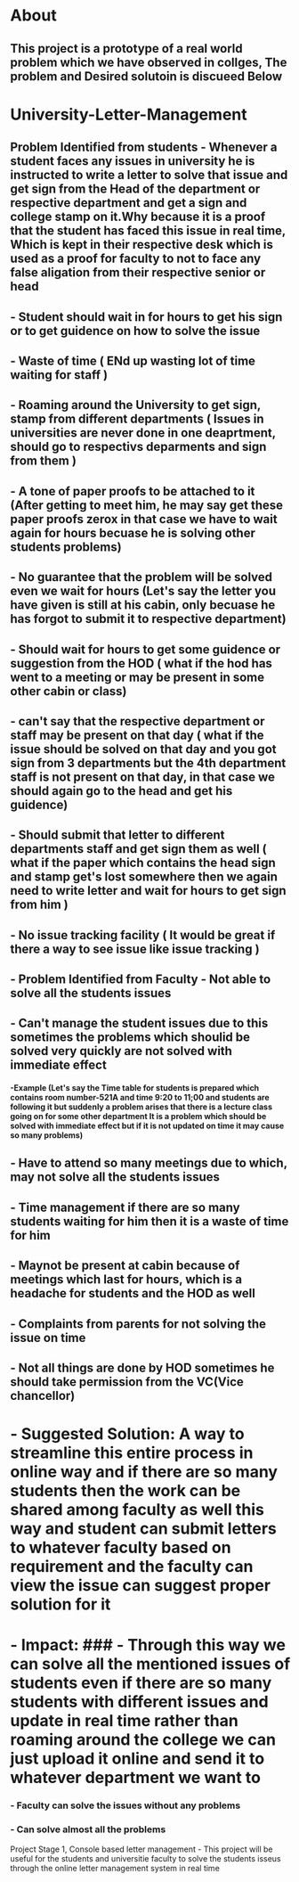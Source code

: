 # About
## This project is a prototype of a real world problem which we have observed in collges, The problem and Desired solutoin is discueed Below

# University-Letter-Management

## Problem Identified from students - Whenever a student faces any issues in university he is instructed to write a letter to solve that issue and get sign from the Head of the department or respective department and get a sign and college stamp on it.Why because it is a proof that the student has faced this issue in real time, Which is kept in their respective desk which is used as a proof for faculty to not to face any false aligation from their respective senior or head
## - Student should wait in for hours to get his sign or to get guidence on how to solve the issue
## - Waste of time ( ENd up wasting lot of time waiting for staff )
## - Roaming around the University to get sign, stamp from different departments ( Issues in universities are never done in one deaprtment, should go to respectivs deparments and sign from them )
## - A tone of paper proofs to be attached to it (After getting to meet him, he may say get these paper proofs zerox in that case we have to wait again for hours becuase he is solving other students problems)
## - No guarantee that the problem will be solved even we wait for hours (Let's say the letter you have given is still at his cabin, only becuase he has forgot to submit it to respective department)
## - Should wait for hours to get some guidence or suggestion from the HOD ( what if the hod has went to a meeting or may be present in some other cabin or class)
## - can't say that the respective department or staff may be present on that day ( what if the issue should be solved on that day and you got sign from 3 departments but the 4th department staff is not present on that day, in that case we should again go to the head and get his guidence)
## - Should submit that letter to different departments staff and get sign them as well ( what if the paper which contains the head sign and stamp get's lost somewhere then we again need to write letter and wait for hours to get sign from him )
## - No issue tracking facility ( It would be great if there a way to see issue like issue tracking )

## - Problem Identified from Faculty - Not able to solve all the students issues
## - Can't manage the student issues due to this sometimes the problems which shoulid be solved very quickly are not solved with immediate effect
#### -Example (Let's say the Time table for students is prepared which contains room number-521A and time 9:20 to 11;00 and students are following it but suddenly a problem arises that there is a lecture class going on for some other department It is a problem which should be solved with immediate effect but if it is not updated on time it may cause so many problems)
## - Have to attend so many meetings due to which, may not solve all the students issues
## - Time management if there are so many students waiting for him then it is a waste of time for him
## - Maynot be present at cabin because of meetings which last for hours, which is a headache for students and the HOD as well
## - Complaints from parents for not solving the issue on time
## - Not all things are done by HOD sometimes he should take permission from the VC(Vice chancellor)




# - Suggested Solution: A way to streamline this entire process in online way and if there are so many students then the work can be shared among faculty as well this way and student can submit letters to whatever faculty based on requirement and the faculty can view the issue can suggest proper solution for it




# - Impact: ### - Through this way we can solve all the mentioned issues of students even if there are so many students with different issues and update in real time rather than roaming around the college we can just upload it online and send it to whatever department we want to
### - Faculty can solve the issues without any problems
### - Can solve almost all the problems


Project Stage 1, Console based letter management - This project will be useful for the students and universitie faculty to solve the students isseus through the online letter management system in real time
